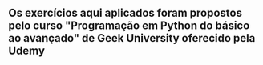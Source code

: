 ## **Os exercícios aqui aplicados foram propostos pelo curso "Programação em Python do básico ao avançado" de Geek University oferecido pela Udemy**
